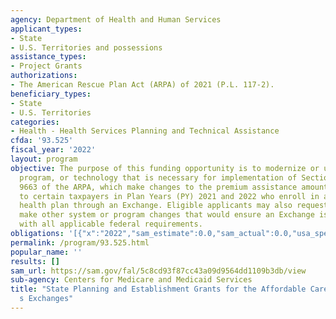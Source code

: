 ```yaml
---
agency: Department of Health and Human Services
applicant_types:
- State
- U.S. Territories and possessions
assistance_types:
- Project Grants
authorizations:
- The American Rescue Plan Act (ARPA) of 2021 (P.L. 117-2).
beneficiary_types:
- State
- U.S. Territories
categories:
- Health - Health Services Planning and Technical Assistance
cfda: '93.525'
fiscal_year: '2022'
layout: program
objective: The purpose of this funding opportunity is to modernize or update any system,
  program, or technology that is necessary for implementation of Sections 9661 and
  9663 of the ARPA, which make changes to the premium assistance amounts available
  to certain taxpayers in Plan Years (PY) 2021 and 2022 who enroll in a qualified
  health plan through an Exchange. Eligible applicants may also request funding to
  make other system or program changes that would ensure an Exchange is compliant
  with all applicable federal requirements.
obligations: '[{"x":"2022","sam_estimate":0.0,"sam_actual":0.0,"usa_spending_actual":0.0},{"x":"2023","sam_estimate":0.0,"sam_actual":0.0,"usa_spending_actual":-713361.79},{"x":"2024","sam_estimate":0.0,"sam_actual":0.0,"usa_spending_actual":0.0}]'
permalink: /program/93.525.html
popular_name: ''
results: []
sam_url: https://sam.gov/fal/5c8cd93f87cc43a09d9564dd1109b3db/view
sub-agency: Centers for Medicare and Medicaid Services
title: "State Planning and Establishment Grants for the Affordable Care Act (ACA)\u2019\
  s Exchanges"
---
```

